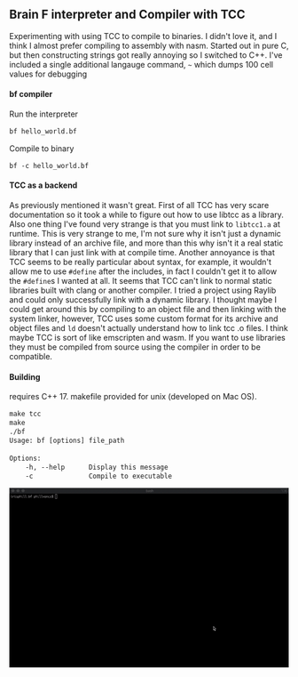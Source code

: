 ## Brain F interpreter and Compiler with TCC
Experimenting with using TCC to compile to binaries. I didn't love it, and I think I almost prefer compiling to assembly with nasm. Started out in pure C, but then constructing strings got really annoying so I switched to C++. I've included a single additional langauge command, `~` which dumps 100 cell values for debugging

#### bf compiler
Run the interpreter
```sh
bf hello_world.bf
```
Compile to binary
```
bf -c hello_world.bf
```

#### TCC as a backend
As previously mentioned it wasn't great. First of all TCC has very scare documentation so it took a while to figure out how to use libtcc as a library. Also one thing I've found very strange is that you must link to `libtcc1.a` at runtime. This is very strange to me, I'm not sure why it isn't just a dynamic library instead of an archive file, and more than this why isn't it a real static library that I can just link with at compile time. Another annoyance is that TCC seems to be really particular about syntax, for example, it wouldn't allow me to use `#define` after the includes, in fact I couldn't get it to allow the `#define`s I wanted at all. It seems that TCC can't link to normal static libraries built with clang or another compiler. I tried a project using Raylib and could only successfully link with a dynamic library. I thought maybe I could get around this by compiling to an object file and then linking with the system linker, however, TCC uses some custom format for its archive and object files and `ld` doesn't actually understand how to link tcc .o files. I think maybe TCC is sort of like emscripten and wasm. If you want to use libraries they must be compiled from source using the compiler in order to be compatible. 

#### Building
requires C++ 17. makefile provided for unix (developed on Mac OS).
```shell
make tcc
make
./bf
Usage: bf [options] file_path

Options: 
    -h, --help      Display this message
    -c              Compile to executable
```
![](bf_demo.gif)

